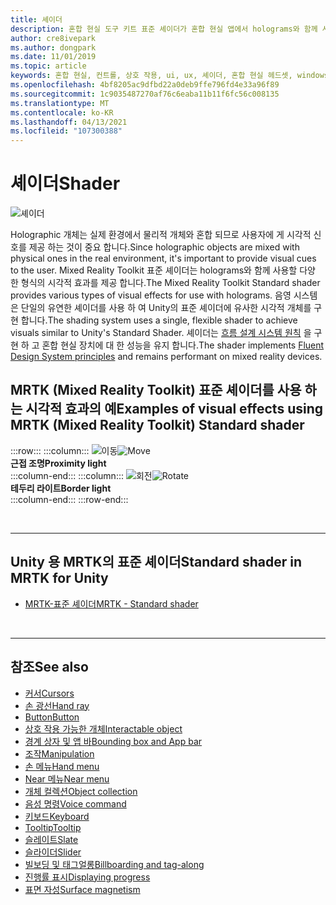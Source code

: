 ```yaml
---
title: 셰이더
description: 혼합 현실 도구 키트 표준 셰이더가 혼합 현실 앱에서 holograms와 함께 사용할 수 있는 다양 한 유형의 시각적 효과를 제공 하는 방법에 대해 알아봅니다.
author: cre8ivepark
ms.author: dongpark
ms.date: 11/01/2019
ms.topic: article
keywords: 혼합 현실, 컨트롤, 상호 작용, ui, ux, 셰이더, 혼합 현실 헤드셋, windows mixed Reality 헤드셋, 가상 현실 헤드셋, HoloLens, MRTK, 혼합 현실 도구 키트, 시각적 효과
ms.openlocfilehash: 4bf8205ac9dfbd22a0deb9ffe796fd4e33a96f89
ms.sourcegitcommit: 1c9035487270af76c6eaba11b11f6fc56c008135
ms.translationtype: MT
ms.contentlocale: ko-KR
ms.lasthandoff: 04/13/2021
ms.locfileid: "107300388"
---
```

# <a name="shader"></a><span data-ttu-id="f3f42-104">셰이더</span><span class="sxs-lookup"><span data-stu-id="f3f42-104">Shader</span></span>

![셰이더](images/UX_Hero_StandardShader.jpg)

<span data-ttu-id="f3f42-106">Holographic 개체는 실제 환경에서 물리적 개체와 혼합 되므로 사용자에 게 시각적 신호를 제공 하는 것이 중요 합니다.</span><span class="sxs-lookup"><span data-stu-id="f3f42-106">Since holographic objects are mixed with physical ones in the real environment, it's important to provide visual cues to the user.</span></span> <span data-ttu-id="f3f42-107">Mixed Reality Toolkit 표준 셰이더는 holograms와 함께 사용할 다양 한 형식의 시각적 효과를 제공 합니다.</span><span class="sxs-lookup"><span data-stu-id="f3f42-107">The Mixed Reality Toolkit Standard shader provides various types of visual effects for use with holograms.</span></span> <span data-ttu-id="f3f42-108">음영 시스템은 단일의 유연한 셰이더를 사용 하 여 Unity의 표준 셰이더에 유사한 시각적 개체를 구현 합니다.</span><span class="sxs-lookup"><span data-stu-id="f3f42-108">The shading system uses a single, flexible shader to achieve visuals similar to Unity's Standard Shader.</span></span> <span data-ttu-id="f3f42-109">셰이더는 [흐름 설계 시스템 원칙](https://www.microsoft.com/design/fluent/#/) 을 구현 하 고 혼합 현실 장치에 대 한 성능을 유지 합니다.</span><span class="sxs-lookup"><span data-stu-id="f3f42-109">The shader implements [Fluent Design System principles](https://www.microsoft.com/design/fluent/#/) and remains performant on mixed reality devices.</span></span>
<br>

## <a name="examples-of-visual-effects-using-mrtk-mixed-reality-toolkit-standard-shader"></a><span data-ttu-id="f3f42-110">MRTK (Mixed Reality Toolkit) 표준 셰이더를 사용 하는 시각적 효과의 예</span><span class="sxs-lookup"><span data-stu-id="f3f42-110">Examples of visual effects using MRTK (Mixed Reality Toolkit) Standard shader</span></span> 
:::row:::
    :::column:::
       <span data-ttu-id="f3f42-111">![이동](images/UX_Button_Affordance_ProximityLight.jpg)</span><span class="sxs-lookup"><span data-stu-id="f3f42-111">![Move](images/UX_Button_Affordance_ProximityLight.jpg)</span></span><br>
       <span data-ttu-id="f3f42-112">**근접 조명**</span><span class="sxs-lookup"><span data-stu-id="f3f42-112">**Proximity light**</span></span><br>
    :::column-end:::
    :::column:::
       <span data-ttu-id="f3f42-113">![회전](images/UX_Button_Affordance_FocusHighlight.jpg)</span><span class="sxs-lookup"><span data-stu-id="f3f42-113">![Rotate](images/UX_Button_Affordance_FocusHighlight.jpg)</span></span><br>
        <span data-ttu-id="f3f42-114">**테두리 라이트**</span><span class="sxs-lookup"><span data-stu-id="f3f42-114">**Border light**</span></span><br>
    :::column-end:::
:::row-end:::

<br>

---

## <a name="standard-shader-in-mrtk-for-unity"></a><span data-ttu-id="f3f42-115">Unity 용 MRTK의 표준 셰이더</span><span class="sxs-lookup"><span data-stu-id="f3f42-115">Standard shader in MRTK for Unity</span></span>

* [<span data-ttu-id="f3f42-116">MRTK-표준 셰이더</span><span class="sxs-lookup"><span data-stu-id="f3f42-116">MRTK - Standard shader</span></span>](https://docs.microsoft.com/windows/mixed-reality/mrtk-unity/features/rendering/mrtk-standard-shader)

<br>

---

## <a name="see-also"></a><span data-ttu-id="f3f42-117">참조</span><span class="sxs-lookup"><span data-stu-id="f3f42-117">See also</span></span>

* [<span data-ttu-id="f3f42-118">커서</span><span class="sxs-lookup"><span data-stu-id="f3f42-118">Cursors</span></span>](cursors.md)
* [<span data-ttu-id="f3f42-119">손 광선</span><span class="sxs-lookup"><span data-stu-id="f3f42-119">Hand ray</span></span>](point-and-commit.md)
* [<span data-ttu-id="f3f42-120">Button</span><span class="sxs-lookup"><span data-stu-id="f3f42-120">Button</span></span>](button.md)
* [<span data-ttu-id="f3f42-121">상호 작용 가능한 개체</span><span class="sxs-lookup"><span data-stu-id="f3f42-121">Interactable object</span></span>](interactable-object.md)
* [<span data-ttu-id="f3f42-122">경계 상자 및 앱 바</span><span class="sxs-lookup"><span data-stu-id="f3f42-122">Bounding box and App bar</span></span>](app-bar-and-bounding-box.md)
* [<span data-ttu-id="f3f42-123">조작</span><span class="sxs-lookup"><span data-stu-id="f3f42-123">Manipulation</span></span>](direct-manipulation.md)
* [<span data-ttu-id="f3f42-124">손 메뉴</span><span class="sxs-lookup"><span data-stu-id="f3f42-124">Hand menu</span></span>](hand-menu.md)
* [<span data-ttu-id="f3f42-125">Near 메뉴</span><span class="sxs-lookup"><span data-stu-id="f3f42-125">Near menu</span></span>](near-menu.md)
* [<span data-ttu-id="f3f42-126">개체 컬렉션</span><span class="sxs-lookup"><span data-stu-id="f3f42-126">Object collection</span></span>](object-collection.md)
* [<span data-ttu-id="f3f42-127">음성 명령</span><span class="sxs-lookup"><span data-stu-id="f3f42-127">Voice command</span></span>](voice-input.md)
* [<span data-ttu-id="f3f42-128">키보드</span><span class="sxs-lookup"><span data-stu-id="f3f42-128">Keyboard</span></span>](keyboard.md)
* [<span data-ttu-id="f3f42-129">Tooltip</span><span class="sxs-lookup"><span data-stu-id="f3f42-129">Tooltip</span></span>](tooltip.md)
* [<span data-ttu-id="f3f42-130">슬레이트</span><span class="sxs-lookup"><span data-stu-id="f3f42-130">Slate</span></span>](slate.md)
* [<span data-ttu-id="f3f42-131">슬라이더</span><span class="sxs-lookup"><span data-stu-id="f3f42-131">Slider</span></span>](slider.md)
* [<span data-ttu-id="f3f42-132">빌보딩 및 태그얼롱</span><span class="sxs-lookup"><span data-stu-id="f3f42-132">Billboarding and tag-along</span></span>](billboarding-and-tag-along.md)
* [<span data-ttu-id="f3f42-133">진행률 표시</span><span class="sxs-lookup"><span data-stu-id="f3f42-133">Displaying progress</span></span>](progress.md)
* [<span data-ttu-id="f3f42-134">표면 자성</span><span class="sxs-lookup"><span data-stu-id="f3f42-134">Surface magnetism</span></span>](surface-magnetism.md)
